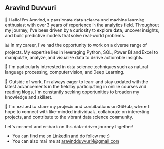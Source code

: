 ## Aravind Duvvuri
👋 Hello! I'm Aravind, a passionate data science and machine learning enthusiast with over 3 years of experience in the analytics field. Throughout my journey, I've been driven by a curiosity to explore data, uncover insights, and build predictive models that solve real-world problems.

📊 In my career, I've had the opportunity to work on a diverse range of projects. My expertise lies in leveraging Python, SQL, Power BI and Excel to manipulate, analyze, and visualize data to derive actionable insights.

🔬 I'm particularly interested in data science techniques such as natural language processing, computer vision, and Deep Learning.

🌱 Outside of work, I'm always eager to learn and stay updated with the latest advancements in the field by participating in online courses and reading blogs, I'm constantly seeking opportunities to broaden my knowledge and skillset.

🚀 I'm excited to share my projects and contributions on GitHub, where I hope to connect with like-minded individuals, collaborate on interesting projects, and contribute to the vibrant data science community.

Let's connect and embark on this data-driven journey together!
 * You can find me on [LinkedIn](https://www.linkedin.com/in/aravind-duvvuri-88a84a18a/?lipi=urn%3Ali%3Apage%3Ad_flagship3_feed%3BzWn%2BAfLXQZWVl7JCel%2BY3w%3D%3D) and do follow me :)
 * You can also mail me at aravindduvvuri4@gmail.com
<!---
aravind-duvvuri/aravind-duvvuri is a ✨ special ✨ repository because its `README.md` (this file) appears on your GitHub profile.
You can click the Preview link to take a look at your changes.
--->
